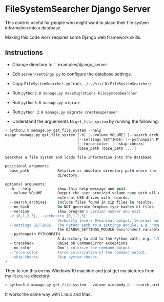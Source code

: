 # FileSystemSearcher Django Server

This code is useful for people who might want to place their file system information into a database.

Making this code work requires some Django web framework skills.

## Instructions

- Change directory to ```examples/django_server

- Edit ```server/settings.py``` to configure the database settings.

- Copy ```FileSystemSearcher.py``` from ```../../src/``` to ```FileSystemSearcher/```

- Run ```python3.8 manage.py makemigrations FileSystemSearcher```

- Run ```python3.8 manage.py migrate```

- Run ```python 3.8 manage.py migrate createsuperuser```

- Understand the arguements to ```get_file_system``` by running the following.

```powershell
> python3.8 manage.py get_file_system --help
usage: manage.py get_file_system [-h] [--volume VOLUME] [--search_archives] [--no_hash] [--version] [-v {0,1,2,3}]
                                 [--settings SETTINGS] [--pythonpath PYTHONPATH] [--traceback] [--no-color]
                                 [--force-color] [--skip-checks]
                                 [base_path [base_path ...]]

Searches a file system and loads file information into the database

positional arguments:
  base_path             Relative or absolute directory path where the file search begins. Default: current working
                        directory.

optional arguments:
  -h, --help            show this help message and exit
  --volume VOLUME       Output the user provided volume name with all output records. Used to help users associate
                        external USB drives with records.
  --search_archives     Include files found in zip files in results.
  --no_hash             Do NOT generate Dropbox type hashes of files.
  --version             show program's version number and exit
  -v {0,1,2,3}, --verbosity {0,1,2,3}
                        Verbosity level; 0=minimal output, 1=normal output, 2=verbose output, 3=very verbose output
  --settings SETTINGS   The Python path to a settings module, e.g. "myproject.settings.main". If this isn't provided,
                        the DJANGO_SETTINGS_MODULE environment variable will be used.
  --pythonpath PYTHONPATH
                        A directory to add to the Python path, e.g. "/home/djangoprojects/myproject".
  --traceback           Raise on CommandError exceptions
  --no-color            Don't colorize the command output.
  --force-color         Force colorization of the command output.
  --skip-checks         Skip system checks.
>
```

Then to run this on my Windows 10 machine and just get my pictures from my ```Pictures``` directory:

```powershell
> python3.8 manage.py get_file_system --volume widebody_d --search_archives --pictures D:\runar\Pictures\
```

It works the same way with Linux and Mac.
